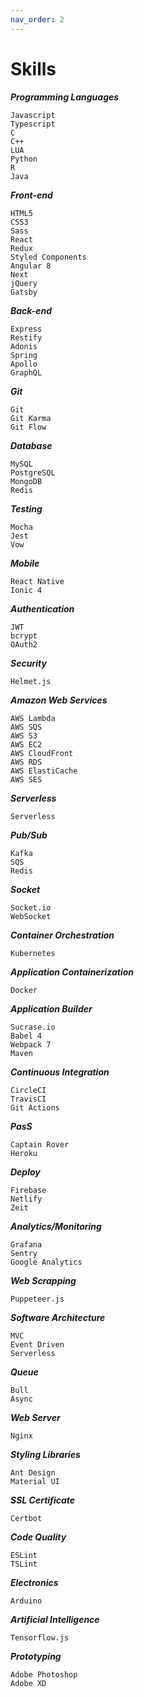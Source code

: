 ```yaml
---
nav_order: 2
---
```


# Skills

***Programming Languages***
```
Javascript
Typescript
C
C++
LUA
Python
R
Java
```

***Front-end***
```
HTML5
CSS3
Sass
React
Redux
Styled Components
Angular 8
Next
jQuery
Gatsby
```

***Back-end***
```
Express
Restify
Adonis
Spring
Apollo
GraphQL
```

***Git***
```
Git
Git Karma
Git Flow
```

***Database***
```
MySQL
PostgreSQL
MongoDB
Redis
```

***Testing***
```
Mocha
Jest
Vow
```

***Mobile***
```
React Native
Ionic 4
```

***Authentication***
```
JWT
bcrypt
OAuth2
```

***Security***
```
Helmet.js
```

***Amazon Web Services***
```
AWS Lambda
AWS SQS
AWS S3
AWS EC2
AWS CloudFront
AWS RDS
AWS ElastiCache
AWS SES
```

***Serverless***
```
Serverless
```

***Pub/Sub***
```
Kafka
SQS
Redis
```

***Socket***
```
Socket.io
WebSocket
```

***Container Orchestration***
```
Kubernetes
```

***Application Containerization***
```
Docker
```

***Application Builder***
```
Sucrase.io
Babel 4
Webpack 7
Maven
```

***Continuous Integration***
```
CircleCI
TravisCI
Git Actions
```

***PasS***
```
Captain Rover
Heroku
```

***Deploy***
```
Firebase
Netlify
Zeit
```

***Analytics/Monitoring***
```
Grafana
Sentry
Google Analytics
```

***Web Scrapping***
```
Puppeteer.js
```

***Software Architecture***
```
MVC
Event Driven
Serverless
```

***Queue***
```
Bull
Async
```

***Web Server***
```
Nginx
```

***Styling Libraries***
```
Ant Design
Material UI
```

***SSL Certificate***
```
Certbot
```

***Code Quality***
```
ESLint
TSLint
```

***Electronics***
```
Arduino
```

***Artificial Intelligence***
```
Tensorflow.js
```

***Prototyping***
```
Adobe Photoshop
Adobe XD
```
